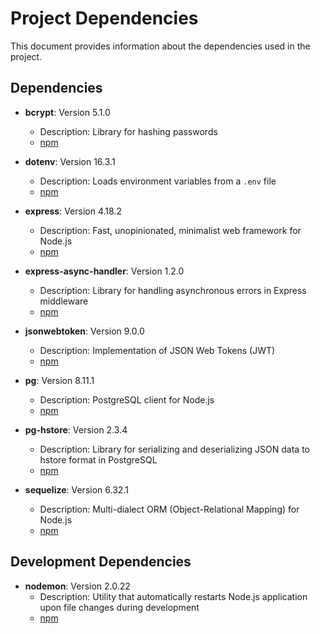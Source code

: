 # Project Dependencies

This document provides information about the dependencies used in the project.

## Dependencies

- **bcrypt**: Version 5.1.0
  - Description: Library for hashing passwords
  - [npm](https://www.npmjs.com/package/bcrypt)

- **dotenv**: Version 16.3.1
  - Description: Loads environment variables from a `.env` file
  - [npm](https://www.npmjs.com/package/dotenv)

- **express**: Version 4.18.2
  - Description: Fast, unopinionated, minimalist web framework for Node.js
  - [npm](https://www.npmjs.com/package/express)

- **express-async-handler**: Version 1.2.0
  - Description: Library for handling asynchronous errors in Express middleware
  - [npm](https://www.npmjs.com/package/express-async-handler)

- **jsonwebtoken**: Version 9.0.0
  - Description: Implementation of JSON Web Tokens (JWT)
  - [npm](https://www.npmjs.com/package/jsonwebtoken)

- **pg**: Version 8.11.1
  - Description: PostgreSQL client for Node.js
  - [npm](https://www.npmjs.com/package/pg)

- **pg-hstore**: Version 2.3.4
  - Description: Library for serializing and deserializing JSON data to hstore format in PostgreSQL
  - [npm](https://www.npmjs.com/package/pg-hstore)

- **sequelize**: Version 6.32.1
  - Description: Multi-dialect ORM (Object-Relational Mapping) for Node.js
  - [npm](https://www.npmjs.com/package/sequelize)

## Development Dependencies

- **nodemon**: Version 2.0.22
  - Description: Utility that automatically restarts Node.js application upon file changes during development
  - [npm](https://www.npmjs.com/package/nodemon)
